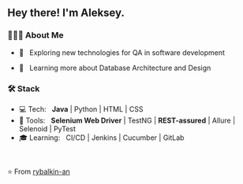 <h2> Hey there! I'm Aleksey.</h2>

<h3> 👨🏻‍💻 About Me </h3>

- 🤔 &nbsp; Exploring new technologies for QA in software development
<!-- - 💼 &nbsp; Working as a QA Engineer at [VDcom.ru](http://vdcom.ru) -->
- 🌱 &nbsp; Learning more about Database Architecture and Design 

<h3>🛠 Stack</h3>

- 💻 Tech: &nbsp; <b>Java</b> | Python | HTML | CSS 
- 🔧 Tools: &nbsp; <b>Selenium Web Driver</b> | TestNG | <b>REST-assured</b> | Allure | Selenoid | PyTest 
- 🎓 Learning: &nbsp; CI/CD | Jenkins | Cucumber | GitLab

<br/>

⭐️ From [rybalkin-an](https://github.com/rybalkin-an)

